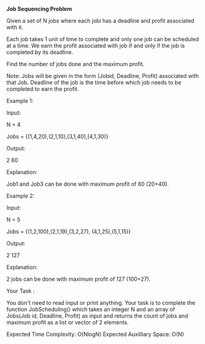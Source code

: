 **Job Sequencing Problem**


Given a set of N jobs where each jobi has a deadline and profit associated with it.

Each job takes 1 unit of time to complete and only one job can be scheduled at a time. We earn the profit associated with job if and only if the job is completed by its deadline.

Find the number of jobs done and the maximum profit.

Note: Jobs will be given in the form (Jobid, Deadline, Profit) associated with that Job. Deadline of the job is the time before which job needs to be completed to earn the profit.


Example 1:

Input:

N = 4

Jobs = {(1,4,20),(2,1,10),(3,1,40),(4,1,30)}

Output:

2 60

Explanation:

Job1 and Job3 can be done with
maximum profit of 60 (20+40).


Example 2:

Input:

N = 5

Jobs = {(1,2,100),(2,1,19),(3,2,27),
        (4,1,25),(5,1,15)}

Output:

2 127

Explanation:

2 jobs can be done with
maximum profit of 127 (100+27).

Your Task :

You don't need to read input or print anything. Your task is to complete the function JobScheduling() which takes an integer N and an array of Jobs(Job id, Deadline, Profit) as input and returns the count of jobs and maximum profit as a list or vector of 2 elements.


Expected Time Complexity: O(NlogN)
Expected Auxilliary Space: O(N)

